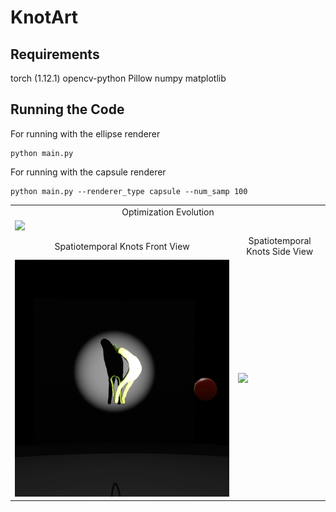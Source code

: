 # KnotArt

## Requirements

torch (1.12.1)
opencv-python
Pillow
numpy
matplotlib

## Running the Code

For running with the ellipse renderer
```
python main.py
```

For running with the capsule renderer
```
python main.py --renderer_type capsule --num_samp 100
```




<table width="100%">
  <tr><td colspan=2 style="text-align: center;">Optimization Evolution</td></tr>
  <tr>
    <td colspan=2><img src="https://github.com/aalok1993/KnotArt/blob/main/assets/Optimization_Evolution.gif"/></td>
  </tr>
  <tr><td style="text-align: center;">Spatiotemporal Knots Front View</td><td style="text-align: center;">Spatiotemporal Knots Side View</td></tr>
  <tr>
    <td><img src="https://github.com/aalok1993/KnotArt/blob/main/assets/Spatiotemporal_Knots_Front_View.gif"/></td>
    <td><img src="https://github.com/aalok1993/KnotArt/blob/main/assets/Spatiotemporal_Knots_Side_View.gif"/></td>
  </tr>
</table>
